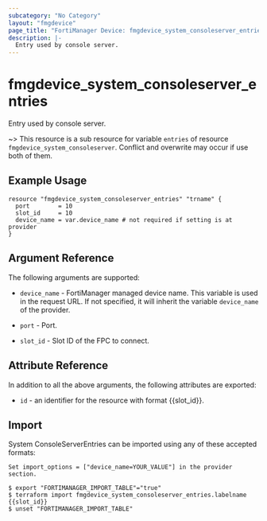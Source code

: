 ```yaml
---
subcategory: "No Category"
layout: "fmgdevice"
page_title: "FortiManager Device: fmgdevice_system_consoleserver_entries"
description: |-
  Entry used by console server.
---
```


# fmgdevice_system_consoleserver_entries
Entry used by console server.

~> This resource is a sub resource for variable `entries` of resource `fmgdevice_system_consoleserver`. Conflict and overwrite may occur if use both of them.



## Example Usage

```hcl
resource "fmgdevice_system_consoleserver_entries" "trname" {
  port        = 10
  slot_id     = 10
  device_name = var.device_name # not required if setting is at provider
}
```

## Argument Reference


The following arguments are supported:

* `device_name` - FortiManager managed device name. This variable is used in the request URL. If not specified, it will inherit the variable `device_name` of the provider.

* `port` - Port.
* `slot_id` - Slot ID of the FPC to connect.


## Attribute Reference

In addition to all the above arguments, the following attributes are exported:
* `id` - an identifier for the resource with format {{slot_id}}.

## Import

System ConsoleServerEntries can be imported using any of these accepted formats:
```
Set import_options = ["device_name=YOUR_VALUE"] in the provider section.

$ export "FORTIMANAGER_IMPORT_TABLE"="true"
$ terraform import fmgdevice_system_consoleserver_entries.labelname {{slot_id}}
$ unset "FORTIMANAGER_IMPORT_TABLE"
```

